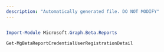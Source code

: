 ```yaml
---
description: "Automatically generated file. DO NOT MODIFY"
---
```


```powershell

Import-Module Microsoft.Graph.Beta.Reports

Get-MgBetaReportCredentialUserRegistrationDetail

```